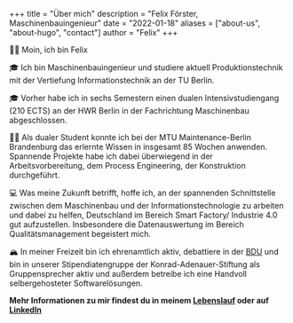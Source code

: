 +++
title = "Über mich"
description = "Felix Förster, Maschinenbauingenieur"
date = "2022-01-18"
aliases = ["about-us", "about-hugo", "contact"]
author = "Felix"
+++

👋🏽 Moin, ich bin Felix

🎓 Ich bin Maschinenbauingenieur und studiere aktuell Produktionstechnik mit der Vertiefung Informationstechnik an der TU Berlin.

🎓 Vorher habe ich in sechs Semestern einen dualen Intensivstudiengang (210 ECTS) an der HWR Berlin in der Fachrichtung Maschinenbau abgeschlossen.

💪🏽 Als dualer Student konnte ich bei der MTU Maintenance-Berlin Brandenburg das erlernte Wissen in insgesamt 85 Wochen anwenden. Spannende Projekte habe ich dabei überwiegend in der Arbeitsvorbereitung, dem Process Engineering, der Konstruktion durchgeführt.

💻 Was meine Zukunft betrifft, hoffe ich, an der spannenden Schnittstelle zwischen dem Maschinenbau und der Informationstechnologie zu arbeiten und dabei zu helfen, Deutschland im Bereich Smart Factory/ Industrie 4.0 gut aufzustellen. Insbesondere die Datenauswertung im Bereich Qualitätsmanagement begeistert mich.

🏔 In meiner Freizeit bin ich ehrenamtlich aktiv, debattiere in der [BDU](https://debating.de/) und bin in unserer Stipendiatengruppe der Konrad-Adenauer-Stiftung als Gruppensprecher aktiv und außerdem betreibe ich eine Handvoll selbergehosteter Softwarelösungen.

**Mehr Informationen zu mir findest du in meinem [Lebenslauf](/Lebenslauf) oder auf [LinkedIn](https://www.linkedin.com/in/felix-förster/)**


